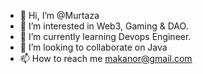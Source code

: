 - 👋 Hi, I’m @Murtaza
- 👀 I’m interested in Web3, Gaming & DAO.
- 🌱 I’m currently learning Devops Engineer.
- 💞️ I’m looking to collaborate on Java
- 📫 How to reach me makanor@gmail.com

<!---
Gretzky47/Gretzky47 is a ✨ special ✨ repository because its `README.md` (this file) appears on your GitHub profile.
You can click the Preview link to take a look at your changes.
--->

